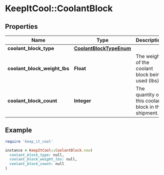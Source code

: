 # KeepItCool::CoolantBlock

## Properties

| Name | Type | Description | Notes |
| ---- | ---- | ----------- | ----- |
| **coolant_block_type** | [**CoolantBlockTypeEnum**](CoolantBlockTypeEnum.md) |  |  |
| **coolant_block_weight_lbs** | **Float** | The weight of the coolant block being used (lbs) |  |
| **coolant_block_count** | **Integer** | The quantity of this coolant block in the shipment. |  |

## Example

```ruby
require 'keep_it_cool'

instance = KeepItCool::CoolantBlock.new(
  coolant_block_type: null,
  coolant_block_weight_lbs: null,
  coolant_block_count: null
)
```

